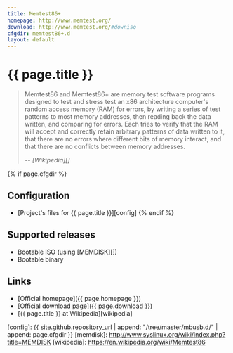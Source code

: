 ```yaml
---
title: Memtest86+
homepage: http://www.memtest.org/
download: http://www.memtest.org/#downiso
cfgdir: memtest86+.d
layout: default
---
```


# {{ page.title }}

> Memtest86 and Memtest86+ are memory test software programs designed to test
> and stress test an x86 architecture computer's random access memory (RAM) for
> errors, by writing a series of test patterns to most memory addresses, then
> reading back the data written, and comparing for errors. Each tries to verify
> that the RAM will accept and correctly retain arbitrary patterns of data
> written to it, that there are no errors where different bits of memory
> interact, and that there are no conflicts between memory addresses.
>
> -- <cite markdown="1">[Wikipedia][]</cite>


{% if page.cfgdir %}
## Configuration

- [Project's files for {{ page.title }}][config]
{% endif %}


## Supported releases

- Bootable ISO (using [MEMDISK][])
- Bootable binary


## Links

- [Official homepage]({{ page.homepage }})
- [Official download page]({{ page.download }})
- [{{ page.title }} at Wikipedia][wikipedia]


[config]: {{ site.github.repository_url | append: "/tree/master/mbusb.d/" | append: page.cfgdir }}
[memdisk]: http://www.syslinux.org/wiki/index.php?title=MEMDISK
[wikipedia]: https://en.wikipedia.org/wiki/Memtest86
